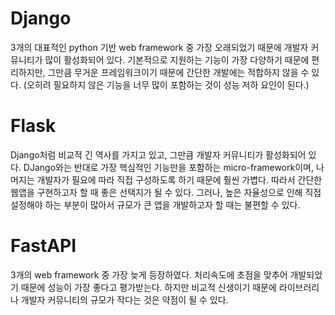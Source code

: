# Django
3개의 대표적인 python 기반 web framework 중 가장 오래되었기 때문에 개발자 커뮤니티가 많이 활성화되어 있다.
기본적으로 지원하는 기능이 가장 다양하기 때문에 편리하지만, 그만큼 무거운 프레임워크이기 때문에 간단한 개발에는 적합하지 않을 수 있다. (오히려 필요하지 않은 기능을 너무 많이 포함하는 것이 성능 저하 요인이 된다.)

# Flask
Django처럼 비교적 긴 역사를 가지고 있고, 그만큼 개발자 커뮤니티가 활성화되어 있다.
DJango와는 반대로 가장 핵심적인 기능만을 포함하는 micro-framework이며, 나머지는 개발자가 필요에 따라 직접 구성하도록 하기 때문에 훨씬 가볍다. 따라서 간단한 웹앱을 구현하고자 할 때 좋은 선택지가 될 수 있다.
그러나, 높은 자율성으로 인해 직접 설정해야 하는 부분이 많아서 규모가 큰 앱을 개발하고자 할 때는 불편할 수 있다.

# FastAPI
3개의 web framework 중 가장 늦게 등장하였다.
처리속도에 초점을 맞추어 개발되었기 때문에 성능이 가장 좋다고 평가받는다.
하지만 비교적 신생이기 때문에 라이브러리나 개발자 커뮤니티의 규모가 작다는 것은 약점이 될 수 있다.